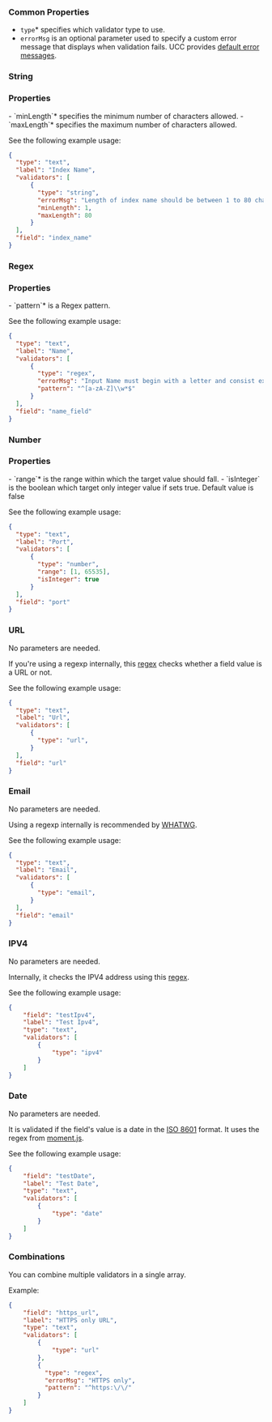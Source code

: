 ### Common Properties

- `type`<span class="required-asterisk">\*</span> specifies which validator type to use.
- `errorMsg` is an optional parameter used to specify a custom error message that displays when validation fails. UCC provides [default error messages](https://github.com/splunk/addonfactory-ucc-generator/blob/develop/ui/src/constants/messageDict.ts).

### String

<h3> Properties </h3>
- `minLength`<span class="required-asterisk">*</span> specifies the minimum number of characters allowed.
- `maxLength`<span class="required-asterisk">*</span> specifies the maximum number of characters allowed.

See the following example usage:

```json
{
  "type": "text",
  "label": "Index Name",
  "validators": [
      {
        "type": "string",
        "errorMsg": "Length of index name should be between 1 to 80 characters.",
        "minLength": 1,
        "maxLength": 80
      }
  ],
  "field": "index_name"
}
```

### Regex

<h3> Properties </h3>
- `pattern`<span class="required-asterisk">*</span> is a Regex pattern.

See the following example usage:

```json
{
  "type": "text",
  "label": "Name",
  "validators": [
      {
        "type": "regex",
        "errorMsg": "Input Name must begin with a letter and consist exclusively of alphanumeric characters and underscores.",
        "pattern": "^[a-zA-Z]\\w*$"
      }
  ],
  "field": "name_field"
}
```

### Number

<h3> Properties </h3>
- `range`<span class="required-asterisk">*</span> is the range within which the target value should fall.
- `isInteger` is the boolean which target only integer value if sets true. Default value is false

See the following example usage:

```json
{
  "type": "text",
  "label": "Port",
  "validators": [
      {
        "type": "number",
        "range": [1, 65535],
        "isInteger": true
      }
  ],
  "field": "port"
}
```

### URL

No parameters are needed.

If you're using a regexp internally, this [regex](https://github.com/splunk/addonfactory-ucc-generator/blob/main/ui/src/constants/preDefinedRegex.ts) checks whether a field value is a URL or not.

See the following example usage:

```json
{
  "type": "text",
  "label": "Url",
  "validators": [
      {
        "type": "url",
      }
  ],
  "field": "url"
}
```

### Email

No parameters are needed.

Using a regexp internally is recommended by [WHATWG](<https://html.spec.whatwg.org/multipage/input.html#email-state-(type=email)>).

See the following example usage:

```json
{
  "type": "text",
  "label": "Email",
  "validators": [
      {
        "type": "email",
      }
  ],
  "field": "email"
}
```

### IPV4

No parameters are needed.

Internally, it checks the IPV4 address using this [regex](https://github.com/splunk/addonfactory-ucc-generator/blob/main/ui/src/constants/preDefinedRegex.ts).

See the following example usage:

```json
{
    "field": "testIpv4",
    "label": "Test Ipv4",
    "type": "text",
    "validators": [
        {
            "type": "ipv4"
        }
    ]
}
```

### Date

No parameters are needed.

It is validated if the field's value is a date in the [ISO 8601](https://www.w3.org/TR/1998/NOTE-datetime-19980827) format.
It uses the regex from [moment.js](https://github.com/moment/moment/blob/2.17.1/moment.js#L1980).

See the following example usage:

```json
{
    "field": "testDate",
    "label": "Test Date",
    "type": "text",
    "validators": [
        {
            "type": "date"
        }
    ]
}
```

### Combinations

You can combine multiple validators in a single array.

Example:

```json
{
    "field": "https_url",
    "label": "HTTPS only URL",
    "type": "text",
    "validators": [
        {
            "type": "url"
        },
        {
          "type": "regex",
          "errorMsg": "HTTPS only",
          "pattern": "^https:\/\/"
        }
    ]
}
```
